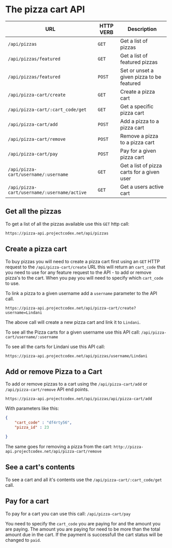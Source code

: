 # The pizza cart API

URL		 | HTTP VERB  | Description
---------|------------|------
`/api/pizzas`		| `GET` | Get a list of pizzas
`/api/pizzas/featured` | `GET` | Get a list of featured pizzas
`/api/pizzas/featured` | `POST` | Set or unset a given pizza to be featured
`/api/pizza-cart/create` | `GET` | Create a pizza cart
`/api/pizza-cart/:cart_code/get`| `GET` | Get a specific pizza cart
`/api/pizza-cart/add`		| `POST` | Add a pizza to a pizza cart
`/api/pizza-cart/remove`	| `POST` | Remove a pizza to a pizza cart
`/api/pizza-cart/pay`		| `POST` | Pay for a given pizza cart
`/api/pizza-cart/username/:username`		| `GET` | Get a list of pizza carts for a given user
`/api/pizza-cart/username/:username/active`	| `GET` | Get a users active cart


## Get all the pizzas

To get a list of all the pizzas available use this `GET` http call:

```
https://pizza-api.projectcodex.net/api/pizzas
```

## Create a pizza cart

To buy pizzas you will need to create a pizza cart first using an `GET` HTTP request to the `/api/pizza-cart/create` URL
this will return an `cart_code` that you need to use for any feature request to the API - to add or remove pizza's to the cart.
When you pay you will need to specify which `cart_code` to use.

To link a pizza to a given username add a `username` parameter to the API call.

```
https://pizza-api.projectcodex.net/api/pizza-cart/create?username=Lindani
```

The above call will create a new pizza cart and link it to `Lindani`.

To see all the Pizza carts for a given username use this API call: `/api/pizza-cart/username/:username`

To see all the carts for Lindani use this API call:

```
https://pizza-api.projectcodex.net/api/pizzas/username/Lindani
```

## Add or remove Pizza to a Cart

To add or remove pizzas to a cart using the `/api/pizza-cart/add` or `/api/pizza-cart/remove` API end points.

`https://pizza-api.projectcodex.net/api/pizzas/api/pizza-cart/add`

With parameters like this: 

```json
{
	"cart_code" : "df4rty56",
	"pizza_id" : 23

}
```

The same goes for removing a pizza from the cart: `http://pizza-api.projectcodex.net/api/pizza-cart/remove`

## See a cart's contents

To see a cart and all it's contents use the `/api/pizza-cart/:cart_code/get` call.

## Pay for a cart

To pay for a cart you can use this call: `/api/pizza-cart/pay`

You need to specify the `cart_code` you are paying for and the amount you are paying. The amount you are paying for need to be more than the total amount due in the cart. If the payment is successfull the cart status will be changed to `paid`.
